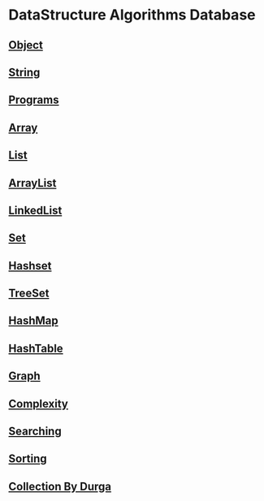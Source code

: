 # DataStructure Algorithms Database
## [Object](https://github.com/siba-x-prasad/DataStructure-Algorithm-Database/blob/master/ReadMe/Objects.md)
## [String](https://github.com/siba-x-prasad/DataStructure-Algorithm-Database/blob/master/ReadMe/String.md)
## [Programs](https://github.com/siba-x-prasad/DataStructure-Algorithm-Database/blob/master/ReadMe/programs/StringPrograms.md)
## [Array](https://github.com/siba-x-prasad/DataStructure-Algorithm-Database/blob/master/ReadMe/programs/Array.md)
## [List](https://github.com/siba-x-prasad/DataStructure-Algorithm-Database/blob/master/ReadMe/arrayList.md)
## [ArrayList](https://github.com/siba-x-prasad/DataStructure-Algorithm-Database/blob/master/ReadMe/arrayList.md)
## [LinkedList](https://github.com/siba-x-prasad/DataStructure-Algorithm-Database/blob/master/ReadMe/linkedList.md)
## [Set](https://github.com/siba-x-prasad/DataStructure-Algorithm-Database/blob/master/ReadMe/set.md)
## [Hashset](https://github.com/siba-x-prasad/DataStructure-Algorithm-Database/blob/master/ReadMe/hashSet.md)
## [TreeSet](https://github.com/siba-x-prasad/DataStructure-Algorithm-Database/blob/master/ReadMe/treeSet.md)
## [HashMap](https://github.com/siba-x-prasad/DSA_Collections/blob/master/ReadMe/collections/HashMap.md)
## [HashTable](https://github.com/siba-x-prasad/DataStructure-Algorithm-Database/blob/master/ReadMe/hashTable.md)
## [Graph](https://github.com/siba-x-prasad/DataStructure-Algorithm-Database/blob/master/ReadMe/graph.md)
## [Complexity](https://github.com/siba-x-prasad/DSA_Collections/blob/master/ReadMe/TimeComplexity.md)
## [Searching](https://github.com/siba-x-prasad/DataStructure-Algorithm-Database/blob/master/ReadMe/searching.md)
## [Sorting](https://github.com/siba-x-prasad/DataStructure-Algorithm-Database/blob/master/ReadMe/sorting.md)
## [Collection By Durga](https://github.com/siba-x-prasad/DSA_Collections/blob/master/ReadMe/collections/CollectionsByDurga.md)


